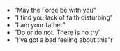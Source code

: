 * "May the Force be with you"
* "I find you lack of faith disturbing"
* "I am your father"
* "Do or do not. There is no try"
* "I’ve got a bad feeling about this"r
